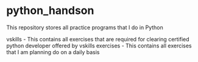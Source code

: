 # python_handson
This repository stores all practice programs that I do in Python

vskills - This contains all exercises that are required for clearing certified python developer offered by vskills
exercises - This contains all exercises that I am planning do on a daily basis

